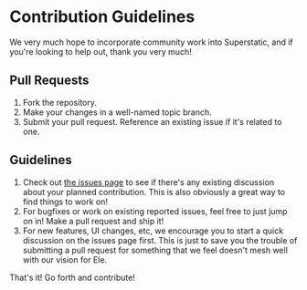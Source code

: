 # Contribution Guidelines

We very much hope to incorporate community work into Superstatic, and if you're looking
to help out, thank you very much!

## Pull Requests

1. Fork the repository.
2. Make your changes in a well-named topic branch.
3. Submit your pull request. Reference an existing issue if it's related to one.

## Guidelines

1. Check out [the issues page](https://github.com/divshot/superstatic/issues) to see
   if there's any existing discussion about your planned contribution. This is
   also obviously a great way to find things to work on!
2. For bugfixes or work on existing reported issues, feel free to just jump on
   in! Make a pull request and ship it!
3. For new features, UI changes, etc, we encourage you to start a quick
   discussion on the issues page first. This is just to save you the trouble of
   submitting a pull request for something that we feel doesn't mesh well with
   our vision for Ele.
   
That's it! Go forth and contribute!